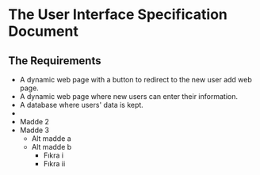 # The User Interface Specification Document

## The Requirements
- A dynamic web page with a button to redirect to the new user add web page.
- A dynamic web page where new users can enter their information.
- A database where users' data is kept.
- 
- Madde 2
- Madde 3
  * Alt madde a
  * Alt madde b
    - Fıkra i
    - Fıkra ii
